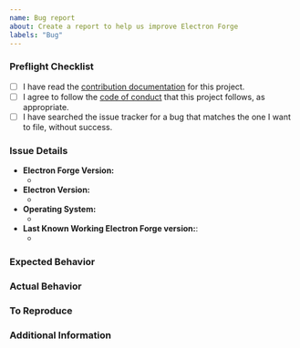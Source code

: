 ```yaml
---
name: Bug report
about: Create a report to help us improve Electron Forge
labels: "Bug"
---
```


### Preflight Checklist
<!-- Please ensure you've completed the following steps by replacing [ ] with [x]-->

* [ ] I have read the [contribution documentation](https://github.com/electron-userland/electron-forge/blob/master/CONTRIBUTING.md) for this project.
* [ ] I agree to follow the [code of conduct](https://github.com/electron/electron/blob/main/CODE_OF_CONDUCT.md) that this project follows, as appropriate.
* [ ] I have searched the issue tracker for a bug that matches the one I want to file, without success.

### Issue Details

* **Electron Forge Version:**
  * <!-- (output of `node_modules/.bin/electron-forge --version`) e.g. 6.0.0-beta.45 -->
* **Electron Version:**
  * <!-- (output of `node_modules/.bin/electron --version`) e.g. 4.0.3 -->
* **Operating System:**
  * <!-- (Platform and Version) e.g. macOS 10.13.6 / Windows 10 (1803) / Ubuntu 18.04 x64 -->
* **Last Known Working Electron Forge version:**:
  * <!-- (if applicable) e.g. 6.0.0-beta.44 -->

### Expected Behavior
<!-- A clear and concise description of what you expected to happen. -->

### Actual Behavior
<!-- A clear and concise description of what actually happened. -->

### To Reproduce
<!--
Your best chance of getting this bug looked at quickly is to provide a MINIMAL REPOSITORY that can be cloned and run. Also include:
* if you are using the `electron-packager` CLI: the command line arguments you are passing
* if you are using the API the parameters are you passing to the `packager()` function
-->

### Additional Information
<!--
Add any other context about the problem here.

For example:
* Console output when you run your `electron-forge` command with the environment variable
  `DEBUG=electron-forge:*`. (Instructions on how to do so
  [here](https://www.npmjs.com/package/debug#usage)). Please include the stack trace if
  one exists.
* Command line arguments you are passing to `electron-forge` (e.g.,
  `electron-forge make --not-a-real-flag`)
* The `config.forge` data in `package.json` or `forge.config.js` in use
* A failing minimal testcase (with a link to the code) or detailed steps to reproduce the problem.
  Using `electron-forge init` is a good starting point, if that is not the source of your problem.
